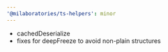 ```yaml
---
'@milaboratories/ts-helpers': minor
---
```


 - cachedDeserialize
 - fixes for deepFreeze to avoid non-plain structures
